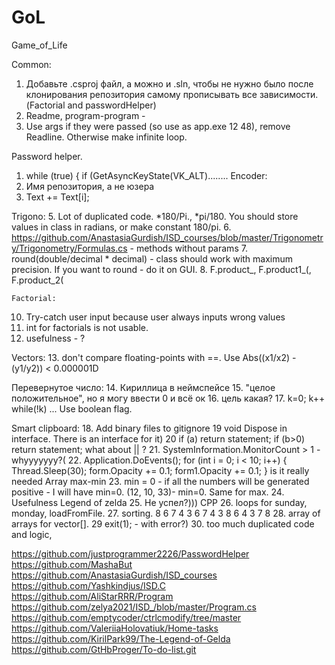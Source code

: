 GoL
===

Game_of_Life


Common: 
1. Добавьте .csproj файл, а можно и  .sln, чтобы не нужно было после клонирования репозитория самому прописывать все зависимости. (Factorial and passwordHelper)
2. Readme, program-program -
3. Use args if they were passed (so use as app.exe 12 48), remove Readline. Otherwise make infinite loop.

Password helper.
1. while (true)
            {
                if (GetAsyncKeyState(VK_ALT)........
Encoder:
2. Имя репозитория, а не юзера
3. Text += Text[i];

Trigono:
5. Lot of duplicated code. *180/Pi., *pi/180. You should store values in class in radians, or make constant 180/pi.
6. https://github.com/AnastasiaGurdish/ISD_courses/blob/master/Trigonometry/Trigonometry/Formulas.cs - methods without params
7. round(double/decimal * decimal) - class should work with maximum precision. If you want to round - do it on GUI.
8. F.product_, F.product1_(, F.product_2(

	Factorial:
10. Try-catch user input because user always inputs wrong values
11. int for factorials is not usable.
12. usefulness - ?

Vectors:
13. don't compare floating-points with ==. Use Abs((x1/x2) - (y1/y2)) < 0.000001D 

Перевернутое число:
14. Кириллица в неймспейсе
15. "целое положительное", но я могу ввести 0 и всё ок
16. цель какая?
17. k=0; k++ while(!k) ... Use boolean flag.

Smart clipboard:
18. Add binary files to gitignore
19 void Dispose in interface. There is an interface for it)
20 if (a) return statement; if (b>0) return statement; what about || ?
21. SystemInformation.MonitorCount > 1 - whyyyyyyy?(
22. Application.DoEvents();
                for (int i = 0; i < 10; i++)
                {
                    Thread.Sleep(30);
                    form.Opacity += 0.1;
                    form1.Opacity += 0.1;
                }
	is it really needed
Array max-min
23. min = 0 - if all the numbers will be generated positive - I will have min=0. (12, 10, 33)- min=0. Same for max.
24. Usefulness
Legend of zelda 
25. Не успел?)))
CPP
26. loops for sunday, monday, loadFromFile.
27. sorting.
8 6 7 4 3
6 7 4 3 8
6 4 3 7 8
28. array of arrays for vector<TDList>[].
29 exit(1); - with error?)
30. too  much duplicated code and logic, 




https://github.com/justprogrammer2226/PasswordHelper
https://github.com/MashaBut
https://github.com/AnastasiaGurdish/ISD_courses
https://github.com/Yashkindjus/ISD.C
https://github.com/AliStarRRR/Program
https://github.com/zelya2021/ISD_/blob/master/Program.cs
https://github.com/emptycoder/ctrlcmodify/tree/master
https://github.com/ValeriiaHolovatiuk/Home-tasks
https://github.com/KirilPark99/The-Legend-of-Gelda
https://github.com/GtHbProger/To-do-list.git

